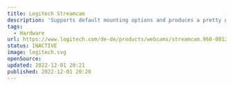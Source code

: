 ```yaml
---
title: Logitech Streamcam
description: 'Supports default mounting options and produces a pretty good Full HD image.'
tags:
  - Hardware
url: https://www.logitech.com/de-de/products/webcams/streamcam.960-001281.html
status: INACTIVE
image: logitech.svg
openSource:
updated: 2022-12-01 20:21
published: 2022-12-01 20:20
---
```

